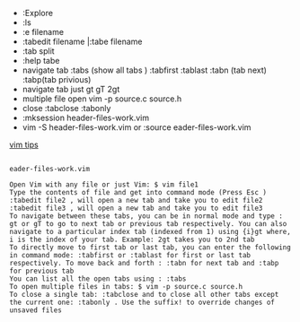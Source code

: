 - :Explore
- :ls 
- :e filename
- :tabedit filename  |:tabe  filename
- :tab split
- :help tabe
- navigate tab  :tabs (show all tabs ) :tabfirst :tablast :tabn (tab next)  :tabp(tab privious)
- navigate tab  just gt gT  2gt 
- multiple file open vim -p source.c source.h 
- close  :tabclose :tabonly
- :mksession header-files-work.vim
- vim -S header-files-work.vim   or :source  eader-files-work.vim


[vim tips ](https://medium.freecodecamp.org/learn-linux-vim-basic-features-19134461ab85)
```

eader-files-work.vim 

Open Vim with any file or just Vim: $ vim file1
Type the contents of file and get into command mode (Press Esc )
:tabedit file2 , will open a new tab and take you to edit file2
:tabedit file3 , will open a new tab and take you to edit file3
To navigate between these tabs, you can be in normal mode and type : gt or gT to go to next tab or previous tab respectively. You can also navigate to a particular index tab (indexed from 1) using {i}gt where, i is the index of your tab. Example: 2gt takes you to 2nd tab
To directly move to first tab or last tab, you can enter the following in command mode: :tabfirst or :tablast for first or last tab respectively. To move back and forth : :tabn for next tab and :tabp for previous tab
You can list all the open tabs using : :tabs
To open multiple files in tabs: $ vim -p source.c source.h
To close a single tab: :tabclose and to close all other tabs except the current one: :tabonly . Use the suffix! to override changes of unsaved files
```
